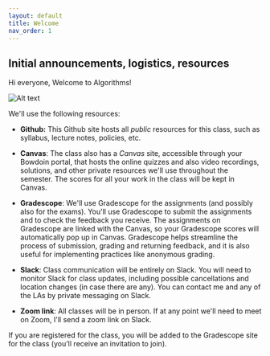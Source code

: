 ```yaml
---
layout: default 
title: Welcome
nav_order: 1
---
```



## Initial announcements, logistics, resources



Hi everyone, Welcome to Algorithms! 


<img title="a title" alt="Alt text" src="/pics/IMG_5314.jpe">



We'll use the following resources: 


* __Github:__ This Github site hosts all _public_ resources for this class, such as syllabus, lecture notes, policies, etc. 

* __Canvas__: The class also has  a _Canvas_ site, accessible through your Bowdoin portal, that hosts the online quizzes and also video recordings, solutions, and other private resources we'll use throughout the semester.  The scores for all your work in the class will be kept in Canvas. 


* __Gradescope__: We'll use Gradescope for the assignments (and possibly also for the exams). You'll use Gradescope to submit the assignments and to check the feedback you receive. The assignments on Gradescope are linked with the Canvas,  so your Gradescope scores will automatically pop up in Canvas.  Gradescope helps streamline the process of submission, grading and returning feedback, and it is also useful for implementing practices like anonymous grading.

* __Slack__: Class communication will be entirely on Slack. You will need to monitor Slack for class updates, including possible cancellations and location changes (in case there are any). You can contact me and any of the LAs by private messaging on Slack. 

* __Zoom link__: All classes will be in person. If at any point we'll need to meet on Zoom, I'll send a zoom link on Slack. 

If you are registered for the class, you will be added to the Gradescope site for the class (you'll receive an invitation to join). 
